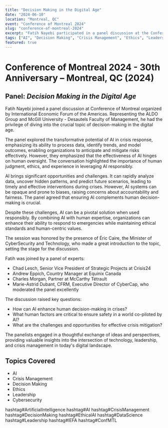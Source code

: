 ```yaml
---
title: "Decision Making in the Digital Age"
date: "2024-06-10"
location: "Montreal, QC"
event: "Conference of Montreal 2024"
slug: "conference-of-montreal-2024"
excerpt: "Fatih Nayebi participated in a panel discussion at the Conference of Montreal 2024, focusing on decision-making in the digital age. The panel explored AI's role in crisis response, ethical considerations of AI implementation, and the critical balance between AI capabilities and human oversight in complex decision-making scenarios."
tags: ["AI", "Decision Making", "Crisis Management", "Ethics", "Leadership", "Cybersecurity"]
featured: true
---
```


# Conference of Montreal 2024 - 30th Anniversary – Montreal, QC (2024)

## Panel: *Decision Making in the Digital Age*

Fatih Nayebi joined a panel discussion at Conference of Montreal organized by International Economic Forum of the Americas. Representing the ALDO Group and McGill University - Desautels Faculty of Management, he had the privilege of diving into the crucial topic of decision-making in the digital age.

The panel explored the transformative potential of AI in crisis response, emphasizing its ability to process data, identify trends, and model outcomes, enabling organizations to anticipate and mitigate risks effectively. However, they emphasized that the effectiveness of AI hinges on human oversight. The conversation highlighted the importance of human judgment, ethics, and experience in leveraging AI responsibly.

AI brings significant opportunities and challenges. It can rapidly analyze data, uncover hidden patterns, and predict future scenarios, leading to timely and effective interventions during crises. However, AI systems can be opaque and prone to biases, raising concerns about accountability and fairness. The panel agreed that ensuring AI complements human decision-making is crucial.

Despite these challenges, AI can be a pivotal solution when used responsibly. By combining AI with human expertise, organizations can enhance their ability to respond to emergencies while maintaining ethical standards and human-centric values.

The session was honored by the presence of Éric Caire, the Minister of CyberSecurity and Technology, who made a great introduction to the topic, setting the stage for the discussion.

Fatih was joined by a panel of experts:
- Chad Lesch, Senior Vice President of Strategic Projects at Crisis24
- Andrew Eppich, Country Manager at Equinix Canada
- Charles Morgan, Partner at McCarthy Tétrault
- Marie-Astrid Dubant, CFRM, Executive Director of CyberCap, who moderated the panel excellently

The discussion raised key questions:
- How can AI enhance human decision-making in crises?
- What human factors are critical to ensure safety in a world co-piloted by AI?
- What are the challenges and opportunities for effective crisis mitigation?

The panelists engaged in a thoughtful exchange of ideas and perspectives, providing valuable insights into the intersection of technology, leadership, and crisis management in today's digital landscape.

## Topics Covered

- AI
- Crisis Management
- Decision Making
- Ethics
- Leadership
- Cybersecurity

hashtag#ArtificialIntelligence hashtag#AI hashtag#CrisisManagement hashtag#DecisionMaking hashtag#EthicalAI hashtag#DataScience hashtag#Leadership hashtag#IEFA hashtag#ConfMTL 